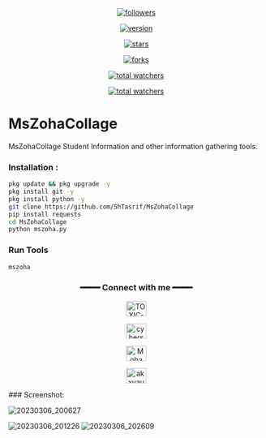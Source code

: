 <div align="center">

<a href="https://www.github.com/ShTasrif"><img src="https://img.shields.io/github/followers/ShTasrif?logo=GITHUB&style=for-the-badge" alt="followers" ></a>

<a href="https://www.github.com/ShTasrif/MsZohaCollage"><img src="https://img.shields.io/badge/Version-v1.0.0-dark?style=for-the-badge" alt="version" ></a>

<a href="https://www.github.com/ShTasrif/MsZohaCollage"><img src="https://img.shields.io/github/stars/ShTasrif/MsZohaCollage?logo=GITHUB&style=for-the-badge" alt="stars" ></a>

<a href="https://www.github.com/ShTasrif/MsZohaCollage/fork"><img src="https://img.shields.io/github/forks/ShTasrif/MsZohaCollage?logo=GITHUB&style=for-the-badge" alt="forks" ></a>

<a href="https://www.github.com/ShTasrif/MsZohaCollage"><img src="https://img.shields.io/github/watchers/ShTasrif/MsZohaCollage?color=red&logo=github&style=for-the-badge" alt="total watchers" ></a>

<a href="https://www.github.com/ShTasrif/MsZohaCollage/blob/main/LICENSE"><img src="https://img.shields.io/github/license/ShTasrif/MsZohaCollage?logo=license&style=for-the-badge" alt="total watchers" ></a>

</div>

# MsZohaCollage
MsZohaCollage Student Information and other information gathering tools.

### Installation :

```bash
pkg update && pkg upgrade -y
pkg install git -y
pkg install python -y
git clone https://github.com/ShTasrif/MsZohaCollage
pip install requests
cd MsZohaCollage
python mszoha.py
```
### Run Tools

```bash
mszoha
```
<div align="center">

<h3>━━━━ Connect with me ━━━━</h3>

<a href="https://fb.com/cybershbd" target="blank"><img align="center" src="https://raw.githubusercontent.com/rahuldkjain/github-profile-readme-generator/master/src/images/icons/Social/facebook.svg" alt="TOXIC-VIRUS" height="30" width="40" /></a>

<a href="https://twitter.com/cybershbd" target="blank"><img align="center" src="https://raw.githubusercontent.com/rahuldkjain/github-profile-readme-generator/master/src/images/icons/Social/twitter.svg" alt="cybershbd" height="30" width="40" /></a>

<a href="https://fb.com/cybershbd" target="blank"><img align="center" src="https://raw.githubusercontent.com/rahuldkjain/github-profile-readme-generator/master/src/images/icons/Social/facebook.svg" alt="Mohammad Alamin" height="30" width="40" /></a>

<a href="https://instagram.com/cybershbd" target="blank"><img align="center" src="https://raw.githubusercontent.com/rahuldkjain/github-profile-readme-generator/master/src/images/icons/Social/instagram.svg" alt="akxvau" height="30" width="40" /></a>

</div>
### Screenshot:

![20230306_200627](https://user-images.githubusercontent.com/85736436/223135887-aba71f6e-52f6-4907-9894-27e7463ea54e.png)

![20230306_201226](https://user-images.githubusercontent.com/85736436/223135235-291567fa-bcba-4141-9cf0-e142b84d3792.png)
![20230306_202609](https://user-images.githubusercontent.com/85736436/223138035-78e6e58b-72c0-4e33-b3a5-714921cb5f70.png)

